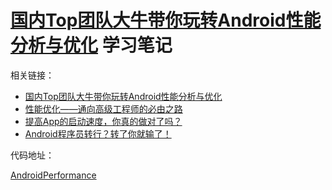 # [国内Top团队大牛带你玩转Android性能分析与优化](https://coding.imooc.com/class/308.html) 学习笔记

相关链接：

- [国内Top团队大牛带你玩转Android性能分析与优化](https://coding.imooc.com/class/308.html)
- [性能优化——通向高级工程师的必由之路](https://www.imooc.com/article/271497)
- [提高App的启动速度，你真的做对了吗？](https://www.imooc.com/article/281841)
- [Android程序员转行？转了你就输了！](https://www.imooc.com/article/283403)

代码地址：

[AndroidPerformance](../../Code/Android/AndroidPerformance/README.md)
